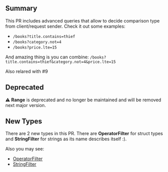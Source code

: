 ## Summary
This PR includes advanced queries that allow to decide comparison type from client/request sender.
Check it out some examples:
- `/books?title.contains=thief`
- `/books?category.not=4`
- `/books?price.lte=15`

And amazing thing is you can combine:
`/books?title.contains=thief&category.not=4&price.lte=15` 

Also relared with #9 

## Deprecated
⚠ **Range<T>** is deprecated and no longer be maintained and will be removed next major version.

## New Types
There are 2 new types in this PR. There are **OperatorFilter<T>** for struct types and **StringFilter** for strings as its name describes itself :).

Also you may see:
 - [OperatorFilter](OperatorFilter)
 - [StringFilter](StringFilter)
